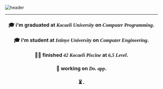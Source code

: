 ![header](https://capsule-render.vercel.app/api?type=waving&color=0:4a4e69,100:8d99ae&text=Hi,%20I%27m%20Talib!%20%F0%9F%91%8B&animation=scaleIn&height=200&&fontSize=24&fontAlignY=40&fontAlign=50&fontColor=FFFFFF)
<hr>
<div style="text-align: center;"> 

<h3> 🎓 i'm graduated at<i style="font-family: Andalé Mono;"> Kocaeli University</i> on <i style="font-family: Andalé Mono;"> Computer Programming</i>.</h3>
 <h3> 🎓 i'm student at<i style="font-family: Andalé Mono;"> Istinye University</i> on <i style="font-family: Andalé Mono;"> Computer Engineering</i>.</h3>
<h3> 👨‍💻 finished <i style="font-family: Andalé Mono;">42 Kocaeli Piscine</i> at <i style="font-family: Andalé Mono;">6,5 Level</i>.</h3>
<h3> 🔧 working on <i style="font-family: Andalé Mono;">Do. app</i>.</h3>
<h3> ⏳ <i style="font-family: Andalé Mono;"el.</i>.</h3>
</div>
